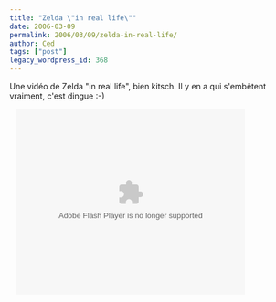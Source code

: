 ```yaml
---
title: "Zelda \"in real life\""
date: 2006-03-09
permalink: 2006/03/09/zelda-in-real-life/
author: Ced
tags: ["post"]
legacy_wordpress_id: 368
---
```


Une vidéo de Zelda "in real life", bien kitsch. Il y en a qui s'embêtent vraiment, c'est dingue :-)

<embed style="width:400px; height:326px; margin-left: 12px" id="VideoPlayback" align="middle" type="application/x-shockwave-flash" src="http://video.google.com/googleplayer.swf?videoUrl=http%3A%2F%2Fvp.video.google.com%2Fvideodownload%3Fversion%3D0%26secureurl%3DpwAAAOGxVBXKMLjXmFsyUEaazNXuDdBUhZUn8mGriDex7R5oRD7KTZKq6V4EFzloNMqVukA8uOUMmdlxvV0hLjvtqAi6Z0ohOFQCc2aCiUiFHr1fDTO6AQf_BgRbneWYDiJU16PzAmD-hP9Sl2MTO1hrBAvyDyQJ7VvYulB16jg0HD8KH_dgyyJHZaak8uvWWvpx8KjhlcP50QQT9co2JwLSchPCd79dZEHR7sA8EAVmAnSa%26sigh%3DrD5leI0mVeMJvRtA7q2GCvLtW64%26begin%3D0%26len%3D213779%26docid%3D2967926040995072267&thumbnailUrl=http%3A%2F%2Fvideo.google.com%2FThumbnailServer%3Fcontentid%3D35cdc4542e59237e%26second%3D5%26itag%3Dw320%26urlcreated%3D1141651089%26sigh%3DqcIoQSFaVaR6AP__j8Dl62zahYg&playerId=2967926040995072267" allowScriptAccess="sameDomain" quality="best" bgcolor="#ffffff" scale="noScale" wmode="window" salign="TL"  FlashVars="playerMode=embedded"></embed>
